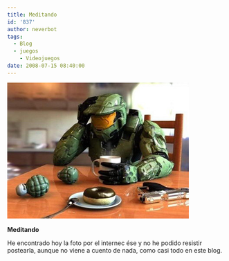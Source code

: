 ```yaml
---
title: Meditando
id: '837'
author: neverbot
tags:
  - Blog
  - juegos
    - Videojuegos
date: 2008-07-15 08:40:00
---
```


![El Jefe Maestro está meditando](./meditando/master-chief.jpg "El Jefe Maestro esta meditando")

**Meditando**

He encontrado hoy la foto por el internec ése y no he podido resistir postearla, aunque no viene a cuento de nada, como casi todo en este blog.